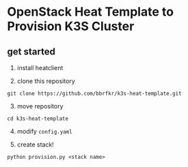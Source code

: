 # OpenStack Heat Template to Provision K3S Cluster

## get started

1. install heatclient

2. clone this repository

```
git clone https://github.com/bbrfkr/k3s-heat-template.git
```

3. move repository

```
cd k3s-heat-template
```

4. modify `config.yaml`

5. create stack!

```
python provision.py <stack name>
```
